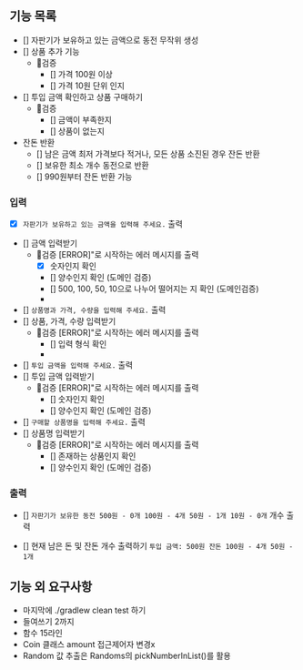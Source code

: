 ## 기능 목록

- [] 자판기가 보유하고 있는 금액으로 동전 무작위 생성
- [] 상품 추가 기능
    - 🚨검증
        - [] 가격 100원 이상
        - [] 가격 10원 단위 인지
- [] 투입 금액 확인하고 상품 구매하기
    - 🚨검증
        - [] 금액이 부족한지
        - [] 상품이 없는지
- 잔돈 반환
    - [] 남은 금액 최저 가격보다 적거나, 모든 상품 소진된 경우 잔돈 반환
    - [] 보유한 최소 개수 동전으로 반환
    - [] 990원부터 잔돈 반환 가능

### 입력

- [x] `자판기가 보유하고 있는 금액을 입력해 주세요.` 출력
- [] 금액 입력받기
    - 🚨검증 [ERROR]"로 시작하는 에러 메시지를 출력
        - [x] 숫자인지 확인
        - [] 양수인지 확인 (도메인 검증)
        - [] 500, 100, 50, 10으로 나누어 떨어지는 지 확인 (도메인검증)
        -
- [] `상품명과 가격, 수량을 입력해 주세요.` 출력
- [] 상품, 가격, 수량 입력받기
    - 🚨검증 [ERROR]"로 시작하는 에러 메시지를 출력
        - [] 입력 형식 확인
        -
- [] `투입 금액을 입력해 주세요.` 출력
- [] 투입 금액 입력받기
    - 🚨검증 [ERROR]"로 시작하는 에러 메시지를 출력
        - [] 숫자인지 확인
        - [] 양수인지 확인 (도메인 검증)
- [] `구매할 상품명을 입력해 주세요.` 출력
- [] 상품명 입력받기
    - 🚨검증 [ERROR]"로 시작하는 에러 메시지를 출력
        - [] 존재하는 상품인지 확인
        - [] 양수인지 확인 (도메인 검증)

### 출력

- [] `자판기가 보유한 동전
  500원 - 0개
  100원 - 4개
  50원 - 1개
  10원 - 0개`  개수 출력

- [] 현재 남은 돈 및 잔돈 개수 출력하기
  `투입 금액: 500원
  잔돈
  100원 - 4개
  50원 - 1개`

## 기능 외 요구사항

- 마지막에 ./gradlew clean test 하기
- 들여쓰기 2까지
- 함수 15라인
- Coin 클래스 amount 접근제어자 변경x
- Random 값 추출은 Randoms의 pickNumberInList()를 활용